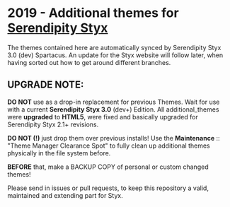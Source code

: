 # 2019 - Additional themes for [Serendipity Styx](https://ophian.github.io/themes/)

The themes contained here are automatically synced by Serendipity Styx 3.0 (dev) Spartacus.
An update for the Styx website will follow later, when having sorted out how to get around different branches.

## UPGRADE NOTE:

**DO NOT** use as a drop-in replacement for previous Themes. Wait for use with a current **Serendipity Styx 3.0** (dev+) Edition.
All additional_themes were **upgraded** to **HTML5**, were fixed and basically upgraded for Serendipity Styx 2.1+ revisions.

**DO NOT (!)** just drop them over previous installs!
Use the **Maintenance** :: "Theme Manager Clearance Spot" to fully clean up additional themes physically in the file system before.

**BEFORE** that, make a BACKUP COPY of personal or custom changed themes!

Please send in issues or pull requests, to keep this repository a valid, maintained and extending part for Styx.
